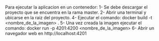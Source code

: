 Para ejecutar la aplicacion en un contenedor:
1- Se debe descargar el proyecto que se encuentra en la rama master.
2- Abrir una terminal y ubicarse en la raiz del proyecto. 
4- Ejecutar el comando: docker build -t <nombre_de_la_imagen> .
5- Una vez creada la imagen ejecutar el comando: docker run -p 4201:4200 <nombre_de_la_imagen>
6- Abrir un navegador web en http://localhost:4201
